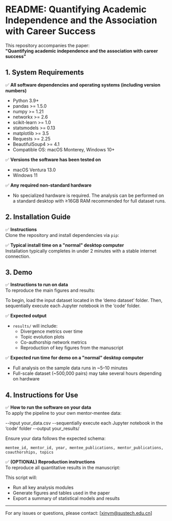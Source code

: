 # README: Quantifying Academic Independence and the Association with Career Success

This repository accompanies the paper:  
**"Quantifying academic independence and the association with career success"**

## 1. System Requirements

✅ **All software dependencies and operating systems (including version numbers)**  
- Python 3.9+  
- pandas >= 1.5.0  
- numpy >= 1.21  
- networkx >= 2.6  
- scikit-learn >= 1.0  
- statsmodels >= 0.13  
- matplotlib >= 3.5
- Requests >= 2.25
- BeautifulSoup4 >= 4.1
- Compatible OS: macOS Monterey, Windows 10+

✅ **Versions the software has been tested on**   
- macOS Ventura 13.0  
- Windows 11

✅ **Any required non-standard hardware**  
- No specialized hardware is required. The analysis can be performed on a standard desktop with ≥16GB RAM recommended for full dataset runs.

## 2. Installation Guide

✅ **Instructions**  
Clone the repository and install dependencies via `pip`:

✅ **Typical install time on a "normal" desktop computer**  
Installation typically completes in under 2 minutes with a stable internet connection.

## 3. Demo

✅ **Instructions to run on data**  
To reproduce the main figures and results:

To begin, load the input dataset located in the ‘demo dataset’ folder. Then, sequentially execute each Jupyter notebook in the ‘code’ folder.

✅ **Expected output**  
- `results/` will include:
  - Divergence metrics over time  
  - Topic evolution plots  
  - Co-authorship network metrics  
  - Reproduction of key figures from the manuscript

✅ **Expected run time for demo on a "normal" desktop computer**  
- Full analysis on the sample data runs in ~5–10 minutes  
- Full-scale dataset (~500,000 pairs) may take several hours depending on hardware

## 4. Instructions for Use

✅ **How to run the software on your data**  
To apply the pipeline to your own mentor-mentee data:

--input your_data.csv --sequentially execute each Jupyter notebook in the ‘code’ folder --output your_results/


Ensure your data follows the expected schema:
```csv
mentee_id, mentor_id, year, mentee_publications, mentor_publications, coauthorships, topics
```

✅ **(OPTIONAL) Reproduction instructions**  
To reproduce all quantitative results in the manuscript:


This script will:
- Run all key analysis modules  
- Generate figures and tables used in the paper  
- Export a summary of statistical models and results

---

For any issues or questions, please contact: [xinym@sustech.edu.cn]
